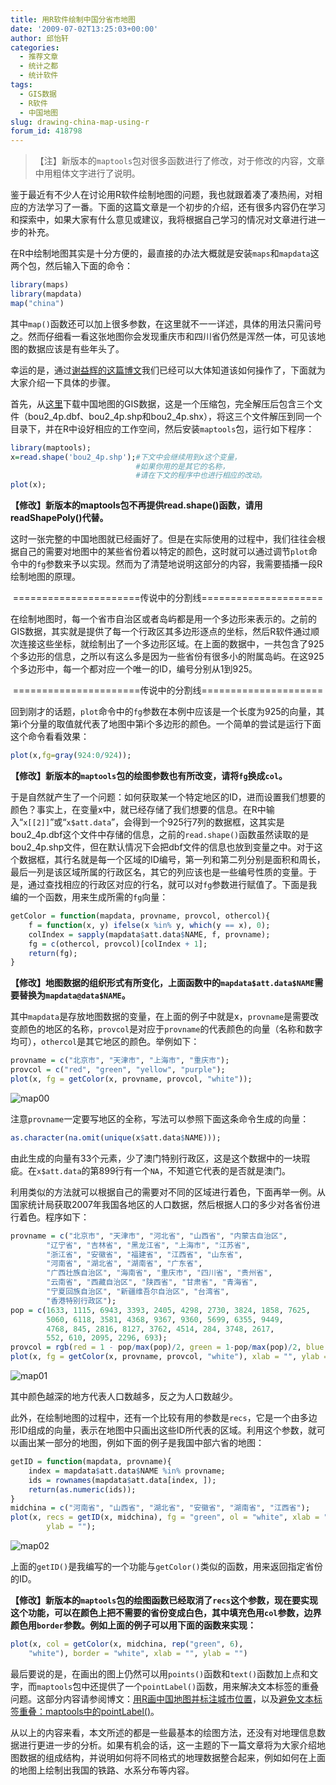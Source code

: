 ```yaml
---
title: 用R软件绘制中国分省市地图
date: '2009-07-02T13:25:03+00:00'
author: 邱怡轩
categories:
  - 推荐文章
  - 统计之都
  - 统计软件
tags:
  - GIS数据
  - R软件
  - 中国地图
slug: drawing-china-map-using-r
forum_id: 418798
---
```


>【注】新版本的`maptools`包对很多函数进行了修改，对于修改的内容，文章中用粗体文字进行了说明。

鉴于最近有不少人在讨论用R软件绘制地图的问题，我也就跟着凑了凑热闹，对相应的方法学习了一番。下面的这篇文章是一个初步的介绍，还有很多内容仍在学习和探索中，如果大家有什么意见或建议，我将根据自己学习的情况对文章进行进一步的补充。

在R中绘制地图其实是十分方便的，最直接的办法大概就是安装`maps`和`mapdata`这两个包，然后输入下面的命令：

```r
library(maps)
library(mapdata)
map("china")
```

其中`map()`函数还可以加上很多参数，在这里就不一一详述，具体的用法只需问号之。然而仔细看一看这张地图你会发现重庆市和四川省仍然是浑然一体，可见该地图的数据应该是有些年头了。<!--more-->

幸运的是，通过[谢益辉的这篇博文](http://yihui.name/cn/2007/09/china-map-at-province-level/ "终于搞定了中国分省市地图")我们已经可以大体知道该如何操作了，下面就为大家介绍一下具体的步骤。

首先，从[这里](https://uploads.cosx.org/2009/07/chinaprovinceborderdata_tar_gz.zip)下载中国地图的GIS数据，这是一个压缩包，完全解压后包含三个文件（bou2\_4p.dbf、bou2\_4p.shp和bou2\_4p.shx），将这三个文件解压到同一个目录下，并在R中设好相应的工作空间，然后安装`maptools`包，运行如下程序：

```r
library(maptools);
x=read.shape('bou2_4p.shp');#下文中会继续用到x这个变量，
                            #如果你用的是其它的名称，
                            #请在下文的程序中也进行相应的改动。
plot(x);
```

**【修改】新版本的maptools包不再提供read.shape()函数，请用readShapePoly()代替。**

这时一张完整的中国地图就已经画好了。但是在实际使用的过程中，我们往往会根据自己的需要对地图中的某些省份着以特定的颜色，这时就可以通过调节`plot`命令中的`fg`参数来予以实现。然而为了清楚地说明这部分的内容，我需要插播一段R绘制地图的原理。

<p style="text-align: center;">
  ======================传说中的分割线=====================
</p>

在绘制地图时，每一个省市自治区或者岛屿都是用一个多边形来表示的。之前的GIS数据，其实就是提供了每一个行政区其多边形逐点的坐标，然后R软件通过顺次连接这些坐标，就绘制出了一个多边形区域。在上面的数据中，一共包含了925个多边形的信息，之所以有这么多是因为一些省份有很多小的附属岛屿。在这925个多边形中，每一个都对应一个唯一的ID，编号分别从1到925。

<p style="text-align: center;">
  ======================传说中的分割线=====================
</p>

回到刚才的话题，`plot`命令中的`fg`参数在本例中应该是一个长度为925的向量，其第i个分量的取值就代表了地图中第i个多边形的颜色。一个简单的尝试是运行下面这个命令看看效果：

```r
plot(x,fg=gray(924:0/924));
```

**【修改】新版本的`maptools`包的绘图参数也有所改变，请将`fg`换成`col`。**

于是自然就产生了一个问题：如何获取某一个特定地区的ID，进而设置我们想要的颜色？事实上，在变量x中，就已经存储了我们想要的信息。在R中输入“`x[[2]]`”或“`x$att.data`”，会得到一个925行7列的数据框，这其实是bou2_4p.dbf这个文件中存储的信息，之前的`read.shape()`函数虽然读取的是bou2_4p.shp文件，但在默认情况下会把dbf文件的信息也放到变量之中。对于这个数据框，其行名就是每一个区域的ID编号，第一列和第二列分别是面积和周长，最后一列是该区域所属的行政区名，其它的列应该也是一些编号性质的变量。于是，通过查找相应的行政区对应的行名，就可以对`fg`参数进行赋值了。下面是我编的一个函数，用来生成所需的`fg`向量：

```r
getColor = function(mapdata, provname, provcol, othercol){
	f = function(x, y) ifelse(x %in% y, which(y == x), 0);
	colIndex = sapply(mapdata$att.data$NAME, f, provname);
	fg = c(othercol, provcol)[colIndex + 1];
	return(fg);
}
```

**【修改】地图数据的组织形式有所变化，上面函数中的`mapdata$att.data$NAME`需要替换为`mapdata@data$NAME`。**

其中`mapdata`是存放地图数据的变量，在上面的例子中就是x，`provname`是需要改变颜色的地区的名称，`provcol`是对应于`provname`的代表颜色的向量（名称和数字均可），`othercol`是其它地区的颜色。举例如下：

```r
provname = c("北京市", "天津市", "上海市", "重庆市");
provcol = c("red", "green", "yellow", "purple");
plot(x, fg = getColor(x, provname, provcol, "white"));
```

![map00](https://uploads.cosx.org/2009/07/map00-e1262748931991.png "map00")

注意`provname`一定要写地区的全称，写法可以参照下面这条命令生成的向量：

```r
as.character(na.omit(unique(x$att.data$NAME)));
```

由此生成的向量有33个元素，少了澳门特别行政区，这是这个数据中的一块瑕疵。在`x$att.data`的第899行有一个`NA`，不知道它代表的是否就是澳门。

利用类似的方法就可以根据自己的需要对不同的区域进行着色，下面再举一例。从国家统计局获取2007年我国各地区的人口数据，然后根据人口的多少对各省份进行着色。程序如下：

```r
provname = c("北京市", "天津市", "河北省", "山西省", "内蒙古自治区",
		"辽宁省", "吉林省", "黑龙江省", "上海市", "江苏省",
		"浙江省", "安徽省", "福建省", "江西省", "山东省",
		"河南省", "湖北省", "湖南省", "广东省",
		"广西壮族自治区", "海南省", "重庆市", "四川省", "贵州省",
		"云南省", "西藏自治区", "陕西省", "甘肃省", "青海省",
		"宁夏回族自治区", "新疆维吾尔自治区", "台湾省",
		"香港特别行政区");
pop = c(1633, 1115, 6943, 3393, 2405, 4298, 2730, 3824, 1858, 7625,
		5060, 6118, 3581, 4368, 9367, 9360, 5699, 6355, 9449,
		4768, 845, 2816, 8127, 3762, 4514, 284, 3748, 2617,
		552, 610, 2095, 2296, 693);
provcol = rgb(red = 1 - pop/max(pop)/2, green = 1-pop/max(pop)/2, blue = 0);
plot(x, fg = getColor(x, provname, provcol, "white"), xlab = "", ylab = "");
```

![map01](https://uploads.cosx.org/2009/07/map01-e1262748729327.png "map01")

其中颜色越深的地方代表人口数越多，反之为人口数越少。

此外，在绘制地图的过程中，还有一个比较有用的参数是`recs`，它是一个由多边形ID组成的向量，表示在地图中只画出这些ID所代表的区域。利用这个参数，就可以画出某一部分的地图，例如下面的例子是我国中部六省的地图：

```r
getID = function(mapdata, provname){
	index = mapdata$att.data$NAME %in% provname;
	ids = rownames(mapdata$att.data[index, ]);
	return(as.numeric(ids));
}
midchina = c("河南省", "山西省", "湖北省", "安徽省", "湖南省", "江西省");
plot(x, recs = getID(x, midchina), fg = "green", ol = "white", xlab = "",
		ylab = "");
```

![map02](https://uploads.cosx.org/2009/07/map02-e1262748890424.png "map02")

上面的`getID()`是我编写的一个功能与`getColor()`类似的函数，用来返回指定省份的ID。

**【修改】新版本的`maptools`包的绘图函数已经取消了`recs`这个参数，现在要实现这个功能，可以在颜色上把不需要的省份变成白色，其中填充色用`col`参数，边界颜色用`border`参数。例如上面的例子可以用下面的函数来实现：**

```r
plot(x, col = getColor(x, midchina, rep("green", 6),
    "white"), border = "white", xlab = "", ylab = "")
```

最后要说的是，在画出的图上仍然可以用`points()`函数和`text()`函数加上点和文字，而`maptools`包中还提供了一个`pointLabel()`函数，用来解决文本标签的重叠问题。这部分内容请参阅博文：[用R画中国地图并标注城市位置](http://yihui.name/cn/2008/10/china-map-and-city-locations-with-r/)，以及[避免文本标签重叠：maptools中的pointLabel()](http://yihui.name/cn/2008/10/avoid-label-overlap-pointlabel-in-maptools/)。

从以上的内容来看，本文所述的都是一些最基本的绘图方法，还没有对地理信息数据进行更进一步的分析。如果有机会的话，这一主题的下一篇文章将为大家介绍地图数据的组成结构，并说明如何将不同格式的地理数据整合起来，例如如何在上面的地图上绘制出我国的铁路、水系分布等内容。
